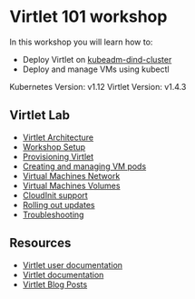 # Virtlet 101 workshop

In this workshop you will learn how to:

* Deploy Virtlet on [kubeadm-dind-cluster](https://github.com/kubernetes-sigs/kubeadm-dind-cluster)
* Deploy and manage VMs using kubectl

Kubernetes Version: v1.12
Virtlet Version: v1.4.3

## Virtlet Lab

* [Virtlet Architecture](labs/architecture.md)
* [Workshop Setup](labs/workshop-setup.md)
* [Provisioning Virtlet](labs/provision-virtlet.md)
* [Creating and managing VM pods](labs/creating-and-managing-pods.md)
* [Virtual Machines Network](labs/network.md)
* [Virtual Machines Volumes](labs/volumes.md)
* [CloudInit support](labs/cloud-init.md)
* [Rolling out updates](labs/rolling-out-updates.md)
* [Troubleshooting](labs/troubleshooting.md)


## Resources

* [Virtlet user documentation](https://docs.virtlet.cloud)
* [Virtlet documentation](..)
* [Virtlet Blog Posts](https://www.mirantis.com/tag/virtlet/)
